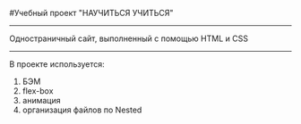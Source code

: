 #Учебный проект "НАУЧИТЬСЯ УЧИТЬСЯ"

***
Одностраничный сайт, выполненный с помощью HTML и CSS

***
В проекте используется:
1. БЭМ
2. flex-box 
3. анимация
4. организация файлов по Nested